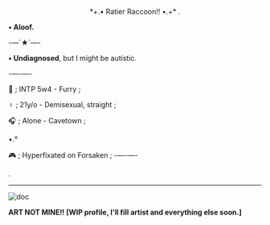   <p align="center">*+.• Ratier Raccoon!! •.+* .</p>

  **• Aloof.**
  
  -—´★`—-
  
  **• Undiagnosed**, but I might be autistic.

-—-—-

🪻 ; INTP 5w4 - Furry ; 

♀️ ; 21y/o - Demisexual, straight ; 

🎧 ; Alone - Cavetown ; 

•.°

🎮 ; Hyperfixated on Forsaken ; 
-—-—-
 
 .  

 ----------------------------------

![doc](https://github.com/user-attachments/assets/af08dbd3-6a8f-4e54-8db3-3686fd4aa71f)

**ART NOT MINE!! \[WIP profile, I'll fill artist and everything else soon.\]**
